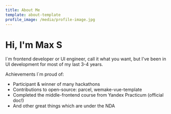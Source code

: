 ```yaml
---
title: About Me
template: about-template
profile_image: /media/profile-image.jpg
---
```


# Hi, I'm Max S

I`m frontend developer or UI engineer, call it what you want, but I've been in UI development for most of my last 3-4 years.

Achievements I`m proud of:
- Participant & winner of many hackathons
- Contributions to open-source: parcel, wemake-vue-template
- Completed the middle-frontend course from Yandex Practicum (official doc!)
- And other great things which are under the NDA